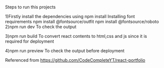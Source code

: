 Steps to run this projects

1)Firstly install the dependencies using
   npm install
   Installing font requirements
   npm install @fontsource/outfit
   npm install @fontsource/roboto
2)npm run dev 
  To check the output

3)npm run build
  To convert react contents to html,css and js since it is required for deployment
  
4)npm run preview
  To check the output before deployment


Referenced from https://github.com/CodeCompleteYT/react-portfolio

  


